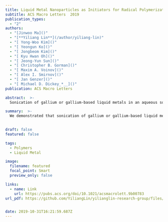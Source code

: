 ```yaml
---
title: Liquid Metal Nanoparticles as Initiators for Radical Polymerization of Vinyl Monomers
subtitle: ACS Macro Letters  2019
publication_types:
  - "2"
authors:
  - "[Jinwoo Ma]()"
  - "[**Yiliang Lin**](/author/yiliang-lin)"
  - "[ Yong-Woo Kim]()"
  - "[ Yeongun Ko]()"
  - "[ Jongbeom Kim]()"
  - "[ Kyu Hwan Oh]()"
  - "[ Jeong-Yun Sun]()"
  - "[ Christopher B. Gorman]()"
  - "[ Maxim A. Voinov]()"
  - "[ Alex I. Smirnov]()"
  - "[ Jan Genzer]()"
  - "[ Michael D. Dickey_*__]()"
publication: ACS Macro Letters

abstract:  >-
  Sonication of gallium or gallium-based liquid metals in an aqueous solution of vinyl monomers leads to rapid free radical polymerization (FRP), without the need for conventional molecular initiators. Under ambient conditions, a passivating native oxide separates these metals from solution and renders the metal effectively inert. However, sonication generates liquid metal nanoparticles (LMNPs) of ∼100 nm diameter and thereby increases the surface area of the metal. The exposed metal initiates polymerization, which proceeds via a FRP mechanism and yields high molecular weight polymers that can form physical gels. Spin trapping EPR reveals the generation of free radicals. Time-of-flight secondary ion mass spectrometry measurements confirm direct polymer bonding to gallium, verifying the formation of surface-anchored polymer grafts. The grafted polymers can modify the interfacial properties, that is, the preference of the metal particles to disperse in aqueous versus organic phases. The polymer can also be degrafted and isolated from the particles using strong acid or base. The concept of physically disrupting passivated metal surfaces offers new routes for surface-initiated polymerization and has implications for surface modification, reduction reactions, and fabrication of mechanically responsive materials.

summary:  >-
  We demonstrated that sonication of gallium or gallium-based liquid metals in an aqueous solution of vinyl monomers could lead to rapid free radical polymerization, without the need for conventional molecular initiators.
  

draft: false
featured: false

tags:
  - Polymers
  - Liquid Metal

image:
  filename: featured
  focal_point: Smart
  preview_only: false

links:
  - name: Link
    url: https://pubs.acs.org/doi/10.1021/acsmacrolett.9b00783
url_pdf: https://github.com/YiliangLin/yilianglin-research-group/files/9946273/Ma.et.al.-.2019.-.Liquid.Metal.Nanoparticles.as.Initiators.for.Radic.pdf


date: 2019-10-31T16:21:59.687Z
---
```

